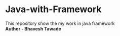 # Java-with-Framework
This repository show the my work in java framework
<br>
<b>Author - Bhavesh Tawade
